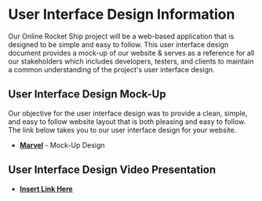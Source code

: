 # User Interface Design Information
Our Online Rocket Ship project will be a web-based application that is designed to be simple and easy to follow. This user interface design document provides a mock-up of our website & serves as a reference for all our stakeholders which includes developers, testers, and clients to maintain a common understanding of the project's user interface design.
## User Interface Design Mock-Up 
Our objective for the user interface design was to provide a clean, simple, and easy to follow website layout that is both pleasing and easy to follow. The link below takes you to our user interface design for your website. 
* __[Marvel](https://marvelapp.com/prototype/103e960b/screen/93133144)__ - Mock-Up Design
  
## User Interface Design Video Presentation
* __[Insert Link Here]()__ 
